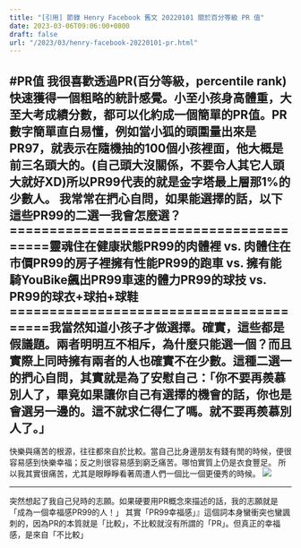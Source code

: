 ```yaml
---
title: "[引用] 節錄 Henry Facebook 舊文 20220101 關於百分等級 PR 值"
date: 2023-03-06T09:06:00+0800
draft: false
url: "/2023/03/henry-facebook-20220101-pr.html"
---
```


#PR值
我很喜歡透過PR(百分等級，percentile rank)快速獲得一個粗略的統計感覺。小至小孩身高體重，大至大考成績分數，都可以化約成一個簡單的PR值。PR數字簡單直白易懂，例如當小狐的頭圍量出來是PR97，就表示在隨機抽的100個小孩裡面，他大概是前三名頭大的。(自己頭大沒關係，不要令人其它人頭大就好XD)所以PR99代表的就是金字塔最上層那1%的少數人。
我常常在捫心自問，如果能選擇的話，以下這些PR99的二選一我會怎麼選？========================================靈魂住在健康狀態PR99的肉體裡 vs. 肉體住在市價PR99的房子裡擁有性能PR99的跑車 vs. 擁有能騎YouBike飆出PR99車速的體力PR99的球技 vs. PR99的球衣+球拍+球鞋========================================我當然知道小孩子才做選擇。確實，這些都是假議題。兩者明明互不相斥，為什麼只能選一個？而且實際上同時擁有兩者的人也確實不在少數。這種二選一的捫心自問，其實就是為了安慰自己：「你不要再羨慕別人了，畢竟如果讓你自己有選擇的機會的話，你也是會選另一邊的。這不就求仁得仁了嗎。就不要再羨慕別人了。」
---
快樂與痛苦的根源，往往都來自於比較。當自己比身邊朋友有錢有閒的時候，便很容易感到快樂幸福；反之則很容易感到窮乏痛苦。哪怕實質上仍是衣食豐足。
所以我其實很痛苦，尤其是眼睜睜看著周遭人們一個比一個更優秀的時候。
![](https://blogger.googleusercontent.com/img/a/AVvXsEhFA4QQizYFjHbGdpWYPvgTf6JdRdiafx2e70r-h2o6ReKVuzsiP6yCKqMoiNlKAOtnrtn_uuUVs88LV73A-aICrvIrPqiXqRr5JZBD-b4cKHKa-wpfXnwGSWdUVWuQHdgv7PSLF1eNMc8joHRN6NvZKImzB-oTLmyXz3Jl3X0ZQNa2a6zZ6EKN4OCc)


---
突然想起了我自己兒時的志願。如果硬要用PR概念來描述的話，我的志願就是「成為一個幸福感PR99的人！」
其實「PR99幸福感」』這個詞本身蠻衝突也蠻諷刺的，因為PR的本質就是「比較」，不比較就沒有所謂的「PR」。但真正的幸福感，是來自「不比較」
